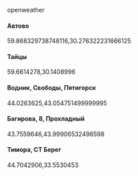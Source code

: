 openweather
#### Автово
59.868329738748116,30.276322231666125  
#### Тайцы
59.6614278,30.1408996
#### Водник, Свободы, Пятигорск
44.0263625,43.054751499999995  
#### Багирова, 8, Прохладный  
43.7559646,43.99906532496598
#### Тимора, СТ Берег
44.7042906,33.5530453  
